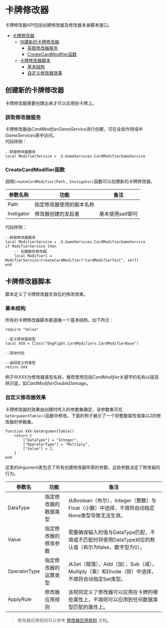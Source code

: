 # 卡牌修改器

卡牌修改器API包括创建修改器及修改器本身脚本接口。

<!-- TOC -->
* [卡牌修改器](#卡牌修改器)
  * [创建新的卡牌修改器](#创建新的卡牌修改器)
    * [获取修改器服务](#获取修改器服务)
    * [CreateCardModifier函数](#createcardmodifier函数)
  * [卡牌修改器脚本](#卡牌修改器脚本)
    * [基本结构](#基本结构)
    * [自定义修改器效果](#自定义修改器效果)
<!-- TOC -->

## 创建新的卡牌修改器

卡牌修改器需要创建出来才可以应用到卡牌上。

### 获取修改器服务

卡牌修改器由*CardModifierGameService*进行创建，可在全局作用域中*GameServices*表中访问。<br>
代码样例：
```
--获取修改器服务
local ModifierService = _G.GameServices.CardModifierGameService
```

### CreateCardModifier函数

调用`CreateCardModifier(Path, Instigator)`函数可以创建新的卡牌修改器。

|    参数名称    | 功能           | 备注         |
|------------|--------------|------------|
|    Path    | 指定修改器使用的脚本名称 |            |
| Instigator | 修改器创建的发起者    | 基本使用self即可 |

代码样例：
```
--获取修改器服务
local ModifierService = _G.GameServices.CardModifierGameService
if ModifierService then
    -- 创建新的修改器
    local Modifier1 = ModifierService:CreateCardModifier("CardModifierTest", self)
end
```

## 卡牌修改器脚本

脚本定义了卡牌修改器生效后的修改效果。

### 基本结构

所有的卡牌修改器脚本都遵循一个基本结构，如下所示：

```
require "Unlua"

--定义修改器类型
local XXX = Class("DogFight.CardModifiers.CardModifierBase")

--其他代码

--返回定义的类型
return XXX
```

例子中XXX为修改器类型名称，推荐使用包括*CardModifier*关键字的名称以提高辨识度，如*CardModifierDoubleDamage*。

### 自定义修改器效果

卡牌修改器的效果由创建时传入的参数集确定，该参数集可在`GetArgumentTable()`函数中修改。下面的例子展示了一个将整数属性值乘以2的修改器的参数集。

```
function XXX:GetArgumentTable()
    return {
        ["DataType"] = "Integer",
        ["OperatorType"] = "Multiply",
        ["Value"] = 2,
    }
end
```

这里的*Argument*表包含了所有创建修改器所需的参数，这些参数决定了修改器的行为。

| 参数名          | 功能         | 备注                                                             |
|--------------|------------|----------------------------------------------------------------|
| DataType     | 指定修改器的数据类型 | 从Boolean（布尔），Integer（整数）与Float（小数）中选择，不填将自动指定None类型导致无法生效。     |
| Value        | 指定修改器的修改参数 | 需要确保输入的值与DataType匹配，不填或不匹配时将使用DataType对应的默认值（布尔为false，数字型为0）。  |
| OperatorType | 指定修改器的运算类型 | 从Set（赋值），Add（加），Sub（减），Multiply（乘）和Divide（除）中选择，不填将自动指定Set类型。  |
| ApplyRule    | 修改器应用规则    | 该规则定义了修改器可以应用在卡牌的哪些属性上，不填则可以应用到任何数据类型匹配的属性上。                   |

> 修改器应用规则可以参考 [修改器应用规则](ModifierApplyRule.md) 文档。

